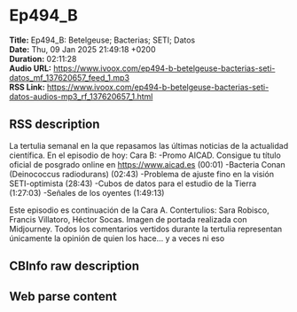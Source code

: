 # Ep494_B  
**Title:** Ep494_B: Betelgeuse; Bacterias; SETI; Datos  
**Date:** Thu, 09 Jan 2025 21:49:18 +0200  
**Duration:** 02:11:28  
**Audio URL:** https://www.ivoox.com/ep494-b-betelgeuse-bacterias-seti-datos_mf_137620657_feed_1.mp3  
**RSS Link:** https://www.ivoox.com/ep494-b-betelgeuse-bacterias-seti-datos-audios-mp3_rf_137620657_1.html  

## RSS description
La tertulia semanal en la que repasamos las últimas noticias de la actualidad científica. En el episodio de hoy:
Cara B:
-Promo AICAD. Consigue tu título oficial de posgrado online en https://www.aicad.es (00:01)
-Bacteria Conan (Deinococcus radiodurans) (02:43)
-Problema de ajuste fino en la visión SETI-optimista (28:43)
-Cubos de datos para el estudio de la Tierra (1:27:03)
-Señales de los oyentes (1:49:13)

Este episodio es continuación de la Cara A.
Contertulios: Sara Robisco, Francis Villatoro, Héctor Socas. Imagen de portada realizada con Midjourney. Todos los comentarios vertidos durante la tertulia representan únicamente la opinión de quien los hace... y a veces ni eso

## CBInfo raw description


## Web parse content

